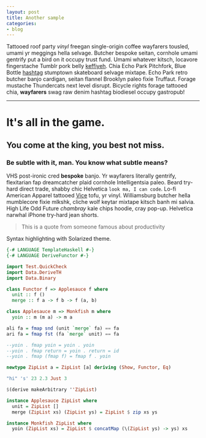 ```yaml
---
layout: post
title: Another sample
categories:
- blog
---
```


Tattooed roof party *vinyl* freegan single-origin coffee wayfarers tousled, umami yr 
meggings hella selvage. Butcher bespoke seitan, cornhole umami gentrify put a bird 
on it occupy trust fund. Umami whatever kitsch, locavore fingerstache Tumblr pork belly
[keffiyeh](#). Chia Echo Park Pitchfork, Blue Bottle [hashtag](#) stumptown skateboard selvage 
mixtape. Echo Park retro butcher banjo cardigan, seitan flannel Brooklyn paleo fixie 
Truffaut. Forage mustache Thundercats next level disrupt. Bicycle rights forage tattooed
chia, **wayfarers** swag raw denim hashtag biodiesel occupy gastropub!

---

# It's all in the game.

## You come at the king, you best not miss.

### Be subtle with it, man. You know what subtle means?

VHS post-ironic cred **bespoke** banjo. Yr wayfarers literally gentrify, flexitarian fap 
dreamcatcher plaid cornhole Intelligentsia paleo. Beard try-hard direct trade, shabby chic 
Helvetica `look ma, I can code`. Lo-fi American Apparel tattooed [Vice](#) tofu, yr vinyl. 
Williamsburg butcher hella mumblecore fixie mlkshk, cliche wolf keytar mixtape kitsch banh mi 
salvia. High Life Odd Future *chambray* kale chips hoodie, cray pop-up. Helvetica narwhal 
iPhone try-hard jean shorts.

> This is a quote from someone famous about productivity


Syntax highlighting with Solarized theme.

```haskell
{-# LANGUAGE TemplateHaskell #-}
{-# LANGUAGE DeriveFunctor #-}

import Test.QuickCheck
import Data.DeriveTH
import Data.Binary

class Functor f => Applesauce f where
  unit :: f ()
  merge :: f a -> f b -> f (a, b)

class Applesauce m => Monkfish m where
  yoin :: m (m a) -> m a

ali fa = fmap snd (unit `merge` fa) == fa
ari fa = fmap fst (fa `merge` unit) == fa

--yoin . fmap yoin = yoin . yoin
--yoin . fmap return = yoin . return = id
--yoin . fmap (fmap f) = fmap f . yoin

newtype ZipList a = ZipList [a] deriving (Show, Functor, Eq)

"hi" 's' 23 2.3 Just 3

$(derive makeArbitrary ''ZipList)

instance Applesauce ZipList where
  unit = ZipList []
  merge (ZipList xs) (ZipList ys) = ZipList $ zip xs ys

instance Monkfish ZipList where
  yoin (ZipList xs) = ZipList $ concatMap (\(ZipList ys) -> ys) xs
```
